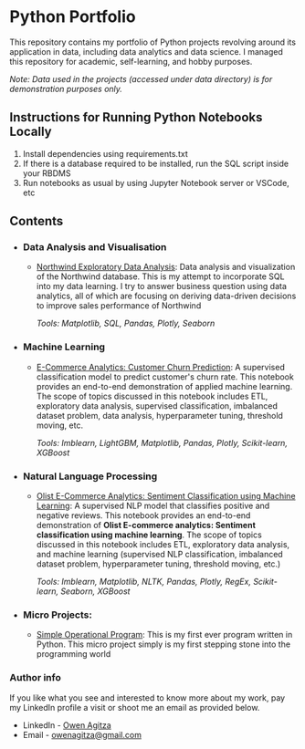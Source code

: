 # Python Portfolio
This repository contains my portfolio of Python projects revolving around its application in data, including data analytics and data science. I managed this repository for academic, self-learning, and hobby purposes.

_Note: Data used in the projects (accessed under data directory) is for demonstration purposes only._

## Instructions for Running Python Notebooks Locally
1. Install dependencies using requirements.txt
1. If there is a database required to be installed, run the SQL script inside your RBDMS
1. Run notebooks as usual by using Jupyter Notebook server or VSCode, etc

## Contents
- ### Data Analysis and Visualisation

	- [Northwind Exploratory Data Analysis](https://github.com/owenagitza/Python-Portfolio/tree/main/Northwind_Exploratory_Data_Analysis): Data analysis and visualization of the Northwind database. This is my attempt to incorporate SQL into my data learning. I try to answer business question using data analytics, all of which are focusing on deriving data-driven decisions to improve sales performance of Northwind
		
		_Tools: Matplotlib, SQL, Pandas, Plotly, Seaborn_
- ### Machine Learning

	- [E-Commerce Analytics: Customer Churn Prediction](https://github.com/owenagitza/Python-Portfolio/tree/main/E-Commerce_Analytics.Customer_Churn_Prediction): A supervised classification model to predict customer's churn rate. This notebook provides an end-to-end demonstration of applied machine learning. The scope of topics discussed in this notebook includes ETL, exploratory data analysis, supervised classification, imbalanced dataset problem, data analysis, hyperparameter tuning, threshold moving, etc.

		_Tools: Imblearn, LightGBM, Matplotlib, Pandas, Plotly, Scikit-learn, XGBoost_

- ### Natural Language Processing

	- [Olist E-Commerce Analytics: Sentiment Classification using Machine Learning](https://github.com/owenagitza/Python-Portfolio/tree/main/Olist_E-commerce_Analytics.Sentiment_Classification_using_Machine_Learning): A supervised NLP model that classifies positive and negative reviews. This notebook provides an end-to-end demonstration of **Olist E-commerce analytics: Sentiment classification using machine learning**. The scope of topics discussed in this notebook includes ETL,  exploratory data analysis, and machine learning (supervised NLP classification, imbalanced dataset problem, hyperparameter tuning, threshold moving, etc.)
	
		_Tools: Imblearn, Matplotlib, NLTK, Pandas, Plotly, RegEx, Scikit-learn, Seaborn, XGBoost_

- ### Micro Projects: 

	- [Simple Operational Program](https://github.com/owenagitza/Python-Portfolio/tree/main/Simple_Operational_Program): This is my first ever program written in Python. This micro project simply is my first stepping stone into the programming world
	
### Author info
If you like what you see and interested to know more about my work, 
pay my LinkedIn profile a visit or shoot me an email as provided below.

- LinkedIn - [Owen Agitza](https://www.linkedin.com/in/owenagitza/)
- Email - owenagitza@gmail.com
